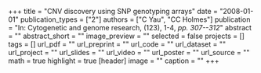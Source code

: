+++
title = "CNV discovery using SNP genotyping arrays"
date = "2008-01-01"
publication_types = ["2"]
authors = ["C Yau", "CC Holmes"]
publication = "In: Cytogenetic and genome research, (123), 1-4, _pp. 307--312_"
abstract = ""
abstract_short = ""
image_preview = ""
selected = false
projects = []
tags = []
url_pdf = ""
url_preprint = ""
url_code = ""
url_dataset = ""
url_project = ""
url_slides = ""
url_video = ""
url_poster = ""
url_source = ""
math = true
highlight = true
[header]
image = ""
caption = ""
+++
